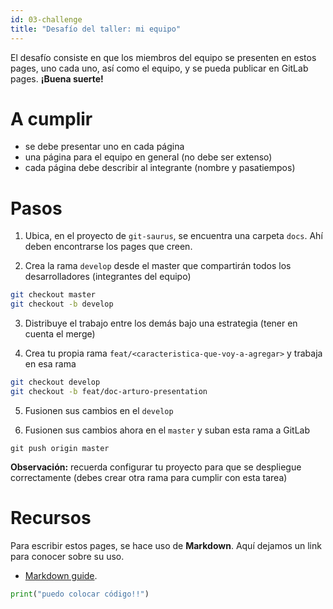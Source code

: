 ```yaml
---
id: 03-challenge
title: "Desafío del taller: mi equipo"
---
```


El desafío consiste en que los miembros del equipo se presenten en estos pages, uno cada uno, así como el equipo, y se pueda publicar en GitLab pages. __¡Buena suerte!__

# A cumplir
- se debe presentar uno en cada página
- una página para el equipo en general (no debe ser extenso)
- cada página debe describir al integrante (nombre y pasatiempos)

# Pasos
1. Ubica, en el proyecto de `git-saurus`, se encuentra una carpeta `docs`. Ahí deben encontrarse los pages que creen.

2. Crea la rama `develop` desde el master que compartirán todos los desarrolladores (integrantes del equipo)
```bash
git checkout master
git checkout -b develop
```

3. Distribuye el trabajo entre los demás bajo una estrategia (tener en cuenta el merge)

4. Crea tu propia rama `feat/<caracteristica-que-voy-a-agregar>` y trabaja en esa rama
```bash
git checkout develop
git checkout -b feat/doc-arturo-presentation
```

5. Fusionen sus cambios en el `develop`

6. Fusionen sus cambios ahora en el `master` y suban esta rama a GitLab
```
git push origin master
```

__Observación:__ recuerda configurar tu proyecto para que se despliegue correctamente (debes crear otra rama para cumplir con esta tarea)

# Recursos
Para escribir estos pages, se hace uso de __Markdown__. Aquí dejamos un link para conocer sobre su uso.
- [Markdown guide](https://guides.github.com/features/mastering-markdown/).

```python
print("puedo colocar código!!")
```

